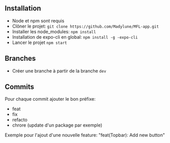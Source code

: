 ## Installation
- Node et npm sont requis
- Clôner le projet: `git clone https://github.com/Madylune/MFL-app.git`
- Installer les node_modules: `npm install`
- Installation de expo-cli en global: `npm install -g -expo-cli`
- Lancer le projet `npm start` 

## Branches
- Créer une branche à partir de la branche `dev`

## Commits
Pour chaque commit ajouter le bon préfixe: 
- feat
- fix
- refacto
- chrore (update d'un package par exemple)

Exemple pour l'ajout d'une nouvelle feature: "feat(Topbar): Add new button"

